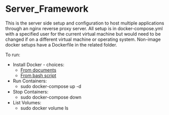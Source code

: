 # Server_Framework

This is the server side setup and configuration to host multiple applications through an
nginx reverse proxy server. All setup is in docker-compose.yml with a specified user for 
the current virtual machine but would need to be changed if on a different virtual machine
or operating system. Non-image docker setups have a Dockerfile in the related folder.

To run:
* Install Docker - choices:
   * [From documents](https://docs.docker.com/install/)
   * [From bash script](https://get.docker.com)
* Run Containers:
   * sudo docker-compose up -d
* Stop Containers:
   * sudo docker-compose down
* List Volumes:
   * sudo docker volume ls
